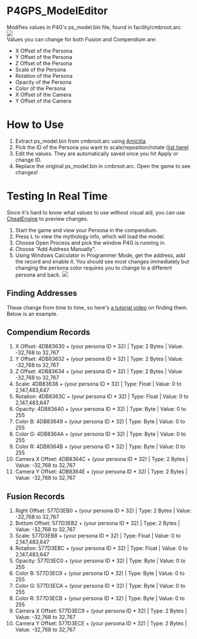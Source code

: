 # P4GPS_ModelEditor
Modifies values in P4G's ps_model.bin file, found in facility/cmbroot.arc.  
![](https://i.imgur.com/wyifDUs.png)  
Values you can change for both Fusion and Compendium are:
- X Offset of the Persona
- Y Offset of the Persona
- Z Offset of the Persona
- Scale of the Persona
- Rotation of the Persona
- Opacity of the Persona
- Color of the Persona
- X Offset of the Camera
- Y Offset of the Camera

# How to Use
1. Extract ps_model.bin from cmbroot.arc using [Amicitia](https://github.com/TGEnigma/Amicitia/releases).  
2. Pick the ID of the Persona you want to scale/reposition/rotate ([list here](https://amicitia.miraheze.org/wiki/Persona_4_Golden/Personas))
3. Edit the values. They are automatically saved once you hit Apply or change ID.
4. Replace the original ps_model.bin in cmbroot.arc. Open the game to see changes!

# Testing In Real Time
Since it's hard to know what values to use without visual aid, you can use [CheatEngine](https://www.cheatengine.org/) to preview changes.
1. Start the game and view your Persona in the compendium.
2. Press L to view the mythology info, which will load the model.
3. Choose Open Process and pick the window P4G is running in.
4. Choose "Add Address Manually".
5. Using Windows Calculator in Programmer Mode, get the address, add the record and enable it. You should see most changes immediately but changing the persona color requires you to change to a different persona and back.
![](https://i.imgur.com/hsCwTT0.png)  
## Finding Addresses
These change from time to time, so here's [a tutorial video](https://www.youtube.com/watch?v=H_YEB8efylQ) on finding them. Below is an example.
## Compendium Records
1. X Offset: 4DB83630 + (your persona ID * 32) | Type: 2 Bytes | Value: -32,768 to 32,767
2. Y Offset: 4DB83632 + (your persona ID * 32) | Type: 2 Bytes | Value: -32,768 to 32,767
2. Z Offset: 4DB83634 + (your persona ID * 32) | Type: 2 Bytes | Value: -32,768 to 32,767
3. Scale: 4DB83638 + (your persona ID * 32) | Type: Float | Value: 0 to 2,147,483,647
4. Rotation: 4DB8363C + (your persona ID * 32) | Type: Float | Value: 0 to 2,147,483,647
5. Opacity: 4DB83640 + (your persona ID * 32) | Type: Byte | Value: 0 to 255
6. Color B: 4DB83649 + (your persona ID * 32) | Type: Byte | Value: 0 to 255
7. Color G: 4DB8364A + (your persona ID * 32) | Type: Byte | Value: 0 to 255
8. Color R: 4DB8364B + (your persona ID * 32) | Type: Byte | Value: 0 to 255
9. Camera X Offset: 4DB8364C + (your persona ID * 32) | Type: 2 Bytes | Value: -32,768 to 32,767
10. Camera Y Offset: 4DB8364E + (your persona ID * 32) | Type: 2 Bytes | Value: -32,768 to 32,767
## Fusion Records
1. Right Offset: 577D3EB0 + (your persona ID * 32) | Type: 2 Bytes | Value: -32,768 to 32,767
2. Bottom Offset: 577D3EB2 + (your persona ID * 32) | Type: 2 Bytes | Value: -32,768 to 32,767
3. Scale: 577D3EB8 + (your persona ID * 32) | Type: Float | Value: 0 to 2,147,483,647
4. Rotation: 577D3EBC + (your persona ID * 32) | Type: Float | Value: 0 to 2,147,483,647
5. Opacity: 577D3EC0 + (your persona ID * 32) | Type: Byte | Value: 0 to 255
6. Color B: 577D3EC9 + (your persona ID * 32) | Type: Byte | Value: 0 to 255
7. Color G: 577D3ECA + (your persona ID * 32) | Type: Byte | Value: 0 to 255
8. Color R: 577D3ECB + (your persona ID * 32) | Type: Byte | Value: 0 to 255
9. Camera X Offset: 577D3EC9 + (your persona ID * 32) | Type: 2 Bytes | Value: -32,768 to 32,767
10. Camera Y Offset: 577D3ECE + (your persona ID * 32) | Type: 2 Bytes | Value: -32,768 to 32,767

